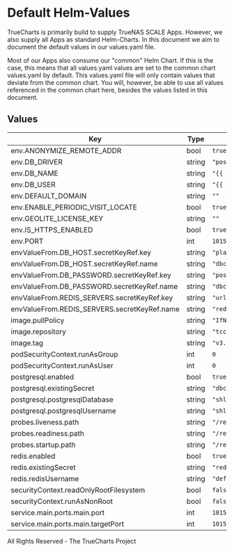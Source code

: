 # Default Helm-Values

TrueCharts is primarily build to supply TrueNAS SCALE Apps.
However, we also supply all Apps as standard Helm-Charts. In this document we aim to document the default values in our values.yaml file.

Most of our Apps also consume our "common" Helm Chart.
If this is the case, this means that all values.yaml values are set to the common chart values.yaml by default. This values.yaml file will only contain values that deviate from the common chart.
You will, however, be able to use all values referenced in the common chart here, besides the values listed in this document.

## Values

| Key | Type | Default | Description |
|-----|------|---------|-------------|
| env.ANONYMIZE_REMOTE_ADDR | bool | `true` |  |
| env.DB_DRIVER | string | `"postgres"` |  |
| env.DB_NAME | string | `"{{ .Values.postgresql.postgresqlDatabase }}"` |  |
| env.DB_USER | string | `"{{ .Values.postgresql.postgresqlUsername }}"` |  |
| env.DEFAULT_DOMAIN | string | `""` |  |
| env.ENABLE_PERIODIC_VISIT_LOCATE | bool | `true` |  |
| env.GEOLITE_LICENSE_KEY | string | `""` |  |
| env.IS_HTTPS_ENABLED | bool | `true` |  |
| env.PORT | int | `10153` |  |
| envValueFrom.DB_HOST.secretKeyRef.key | string | `"plainhost"` |  |
| envValueFrom.DB_HOST.secretKeyRef.name | string | `"dbcreds"` |  |
| envValueFrom.DB_PASSWORD.secretKeyRef.key | string | `"postgresql-password"` |  |
| envValueFrom.DB_PASSWORD.secretKeyRef.name | string | `"dbcreds"` |  |
| envValueFrom.REDIS_SERVERS.secretKeyRef.key | string | `"url"` |  |
| envValueFrom.REDIS_SERVERS.secretKeyRef.name | string | `"rediscreds"` |  |
| image.pullPolicy | string | `"IfNotPresent"` |  |
| image.repository | string | `"tccr.io/truecharts/shlink"` |  |
| image.tag | string | `"v3.0.1@sha256:b6effa3ce1797ba00770b6b5004065c3c2ce575c534bceb7748f6502801dbabd"` |  |
| podSecurityContext.runAsGroup | int | `0` |  |
| podSecurityContext.runAsUser | int | `0` |  |
| postgresql.enabled | bool | `true` |  |
| postgresql.existingSecret | string | `"dbcreds"` |  |
| postgresql.postgresqlDatabase | string | `"shlink"` |  |
| postgresql.postgresqlUsername | string | `"shlink"` |  |
| probes.liveness.path | string | `"/rest/health"` |  |
| probes.readiness.path | string | `"/rest/health"` |  |
| probes.startup.path | string | `"/rest/health"` |  |
| redis.enabled | bool | `true` |  |
| redis.existingSecret | string | `"rediscreds"` |  |
| redis.redisUsername | string | `"default"` |  |
| securityContext.readOnlyRootFilesystem | bool | `false` |  |
| securityContext.runAsNonRoot | bool | `false` |  |
| service.main.ports.main.port | int | `10153` |  |
| service.main.ports.main.targetPort | int | `10153` |  |

All Rights Reserved - The TrueCharts Project
